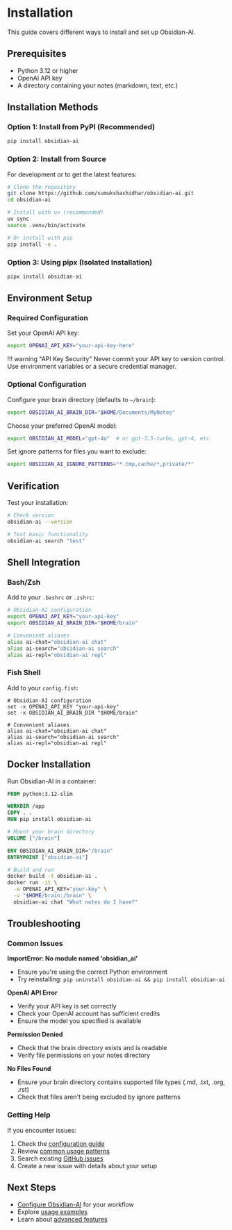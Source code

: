 # Installation

This guide covers different ways to install and set up Obsidian-AI.

## Prerequisites

- Python 3.12 or higher
- OpenAI API key
- A directory containing your notes (markdown, text, etc.)

## Installation Methods

### Option 1: Install from PyPI (Recommended)

```bash
pip install obsidian-ai
```

### Option 2: Install from Source

For development or to get the latest features:

```bash
# Clone the repository
git clone https://github.com/sumukshashidhar/obsidian-ai.git
cd obsidian-ai

# Install with uv (recommended)
uv sync
source .venv/bin/activate

# Or install with pip
pip install -e .
```

### Option 3: Using pipx (Isolated Installation)

```bash
pipx install obsidian-ai
```

## Environment Setup

### Required Configuration

Set your OpenAI API key:

```bash
export OPENAI_API_KEY="your-api-key-here"
```

!!! warning "API Key Security"
    Never commit your API key to version control. Use environment variables or a secure credential manager.

### Optional Configuration

Configure your brain directory (defaults to `~/brain`):

```bash
export OBSIDIAN_AI_BRAIN_DIR="$HOME/Documents/MyNotes"
```

Choose your preferred OpenAI model:

```bash
export OBSIDIAN_AI_MODEL="gpt-4o"  # or gpt-3.5-turbo, gpt-4, etc.
```

Set ignore patterns for files you want to exclude:

```bash
export OBSIDIAN_AI_IGNORE_PATTERNS="*.tmp,cache/*,private/*"
```

## Verification

Test your installation:

```bash
# Check version
obsidian-ai --version

# Test basic functionality
obsidian-ai search "test"
```

## Shell Integration

### Bash/Zsh

Add to your `.bashrc` or `.zshrc`:

```bash
# Obsidian-AI configuration
export OPENAI_API_KEY="your-api-key"
export OBSIDIAN_AI_BRAIN_DIR="$HOME/brain"

# Convenient aliases
alias ai-chat="obsidian-ai chat"
alias ai-search="obsidian-ai search"
alias ai-repl="obsidian-ai repl"
```

### Fish Shell

Add to your `config.fish`:

```fish
# Obsidian-AI configuration
set -x OPENAI_API_KEY "your-api-key"
set -x OBSIDIAN_AI_BRAIN_DIR "$HOME/brain"

# Convenient aliases
alias ai-chat="obsidian-ai chat"
alias ai-search="obsidian-ai search"
alias ai-repl="obsidian-ai repl"
```

## Docker Installation

Run Obsidian-AI in a container:

```dockerfile
FROM python:3.12-slim

WORKDIR /app
COPY . .
RUN pip install obsidian-ai

# Mount your brain directory
VOLUME ["/brain"]

ENV OBSIDIAN_AI_BRAIN_DIR="/brain"
ENTRYPOINT ["obsidian-ai"]
```

```bash
# Build and run
docker build -t obsidian-ai .
docker run -it \
  -e OPENAI_API_KEY="your-key" \
  -v "$HOME/brain:/brain" \
  obsidian-ai chat "What notes do I have?"
```

## Troubleshooting

### Common Issues

**ImportError: No module named 'obsidian_ai'**
- Ensure you're using the correct Python environment
- Try reinstalling: `pip uninstall obsidian-ai && pip install obsidian-ai`

**OpenAI API Error**
- Verify your API key is set correctly
- Check your OpenAI account has sufficient credits
- Ensure the model you specified is available

**Permission Denied**
- Check that the brain directory exists and is readable
- Verify file permissions on your notes directory

**No Files Found**
- Ensure your brain directory contains supported file types (.md, .txt, .org, .rst)
- Check that files aren't being excluded by ignore patterns

### Getting Help

If you encounter issues:

1. Check the [configuration guide](configuration.md)
2. Review [common usage patterns](examples.md)
3. Search existing [GitHub issues](https://github.com/sumukshashidhar/obsidian-ai/issues)
4. Create a new issue with details about your setup

## Next Steps

- [Configure Obsidian-AI](configuration.md) for your workflow
- Explore [usage examples](examples.md)
- Learn about [advanced features](../api/core.md)